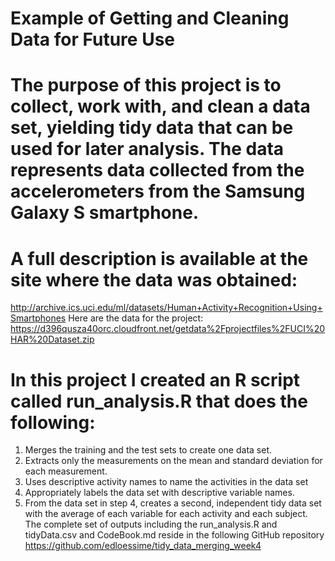 # Example of Getting and Cleaning Data for Future Use
# The purpose of this project is to collect, work with, and clean a data set, yielding tidy data that can be used for later analysis. The data represents data collected from the accelerometers from the Samsung Galaxy S smartphone. 
# A full description is available at the site where the data was obtained:
http://archive.ics.uci.edu/ml/datasets/Human+Activity+Recognition+Using+Smartphones 
Here are the data for the project:
https://d396qusza40orc.cloudfront.net/getdata%2Fprojectfiles%2FUCI%20HAR%20Dataset.zip 
# In this project I created an R script called run_analysis.R that does the following:
1.	Merges the training and the test sets to create one data set.
2.	Extracts only the measurements on the mean and standard deviation for each measurement.
3.	Uses descriptive activity names to name the activities in the data set
4.	Appropriately labels the data set with descriptive variable names.
5.	From the data set in step 4, creates a second, independent tidy data set with the average of each variable for each activity and each subject.
The complete set of outputs including the run_analysis.R and tidyData.csv and CodeBook.md reside in the following GitHub repository https://github.com/edloessime/tidy_data_merging_week4


